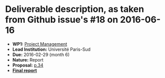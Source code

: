 # Deliverable description, as taken from Github issue's #18 on 2016-06-16

- **WP1:** [Project Management](https://github.com/OpenDreamKit/OpenDreamKit/tree/master/WP1)
- **Lead Institution:** Université Paris-Sud
- **Due:** 2016-02-29 (month 6)
- **Nature:** Report
- **Proposal:** [p.34](https://github.com/OpenDreamKit/OpenDreamKit/raw/master/Proposal/proposal-www.pdf)
- **[Final report](https://github.com/OpenDreamKit/OpenDreamKit/raw/master/WP1/D1.2/D1.2-Data_management_plan_V1.pdf)**

